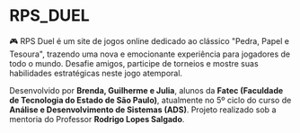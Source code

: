 # RPS_DUEL

🎮 RPS Duel é um site de jogos online dedicado ao clássico "Pedra, Papel e Tesoura", trazendo uma nova e emocionante experiência para jogadores de todo o mundo. Desafie amigos, participe de torneios e mostre suas habilidades estratégicas neste jogo atemporal.

Desenvolvido por **Brenda, Guilherme e Julia**, alunos da **Fatec (Faculdade de Tecnologia do Estado de São Paulo)**, atualmente no 5º ciclo do curso de **Análise e Desenvolvimento de Sistemas (ADS)**. Projeto realizado sob a mentoria do Professor **Rodrigo Lopes Salgado**.
